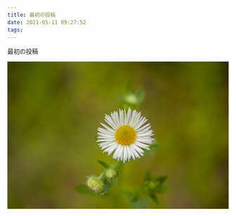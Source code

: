 ```yaml
---
title: 最初の投稿
date: 2021-05-11 09:27:52
tags:
---
```


最初の投稿

<img src="../assets/img/210510_K7_PK70561.jpg" alt="flower">